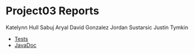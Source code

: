 # Project03 Reports

Katelynn Hull
Sabuj Aryal
David Gonzalez
Jordan Sustarsic
Justin Tymkin

* [Tests](./build/reports/tests/test/)
* [JavaDoc](./build/docs/javadoc)